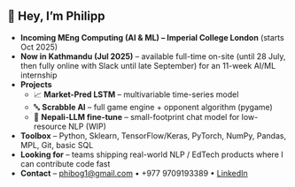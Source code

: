 ## 👋  Hey, I’m Philipp

* **Incoming MEng Computing (AI & ML) – Imperial College London** (starts Oct 2025)  
* **Now in Kathmandu (Jul 2025)** – available full-time on-site (until 28 July, then fully online with Slack until late September) for an 11-week AI/ML internship  
* **Projects**
  * 📈 **Market-Pred LSTM** – multivariable time-series model
  * 🔤 **Scrabble AI** – full game engine + opponent algorithm (pygame)  
  * 📝 **Nepali-LLM fine-tune** – small-footprint chat model for low-resource NLP (WIP)  
* **Toolbox** – Python, Sklearn, TensorFlow/Keras, PyTorch, NumPy, Pandas, MPL, Git, basic SQL 
* **Looking for** – teams shipping real-world NLP / EdTech products where I can contribute code fast  
* **Contact** – phibog1@gmail.com • +977 9709193389 • [LinkedIn](https://www.linkedin.com/in/philipp-bogdan-1249342b6/)
